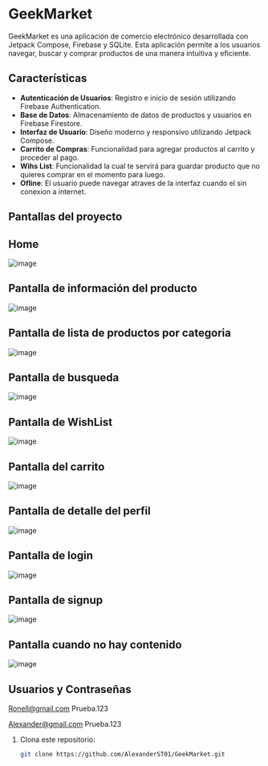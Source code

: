 # GeekMarket

GeekMarket es una aplicación de comercio electrónico desarrollada con Jetpack Compose, Firebase y SQLite. Esta aplicación permite a los usuarios navegar, buscar y comprar productos de una manera intuitiva y eficiente.

## Características

- **Autenticación de Usuarios**: Registro e inicio de sesión utilizando Firebase Authentication.
- **Base de Datos**: Almacenamiento de datos de productos y usuarios en Firebase Firestore.
- **Interfaz de Usuario**: Diseño moderno y responsivo utilizando Jetpack Compose.
- **Carrito de Compras**: Funcionalidad para agregar productos al carrito y proceder al pago.
- **Wihs List**: Funcionalidad la cual te servirá para guardar producto que no quieres comprar en el momento para luego.
- **Ofline**: El usuario puede navegar atraves de la interfaz cuando el sin conexion a internet.

## Pantallas del proyecto


## Home 
![image](https://github.com/user-attachments/assets/7c38bb1f-852d-4753-b62c-084ec25a2661)


## Pantalla de información del producto 
![image](https://github.com/user-attachments/assets/219cfb97-737b-4fca-978f-10d51dd34d04)


## Pantalla de lista de productos por categoria
![image](https://github.com/user-attachments/assets/b5a0eabb-4e34-40ea-b0ee-ec015b9bb05b)


## Pantalla de busqueda
![image](https://github.com/user-attachments/assets/cda71049-1d23-47b4-9b95-deffed68a378)

## Pantalla de WishList
![image](https://github.com/user-attachments/assets/7fc99a64-5b88-4405-b6d9-00223768e77e)

## Pantalla del carrito
![image](https://github.com/user-attachments/assets/663ff00c-4611-41a8-ba65-3fe272651b79)

## Pantalla de detalle del perfil
![image](https://github.com/user-attachments/assets/0850c07d-f186-4499-833d-7bec8164657f)

## Pantalla de login
![image](https://github.com/user-attachments/assets/4904c6bc-8b4e-4d36-9505-f8946f71ac96)

## Pantalla de signup
![image](https://github.com/user-attachments/assets/2dc5ceb6-7c66-4ae9-a254-81ce00923098)

## Pantalla cuando no hay contenido
![image](https://github.com/user-attachments/assets/550d840b-46ef-4093-8c17-1a5fc73a648e)


## Usuarios y Contraseñas

Ronell@gmail.com
Prueba.123

Alexander@gmail.com
Prueba.123







1. Clona este repositorio:
   ```bash
   git clone https://github.com/AlexanderST01/GeekMarket.git
